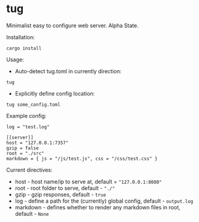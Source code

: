 # tug

Minimalist easy to configure web server. Alpha State.


Installation:
```
cargo install
```

Usage:
- Auto-detect tug.toml in currently direction:
```
tug
```
- Explicitly define config location:
```
tug some_config.toml
```

Example config:
```
log = "test.log"

[[server]]
host = "127.0.0.1:7357"
gzip = false
root = "./src"
markdown = { js = "/js/test.js", css = "/css/test.css" }
```

Current directives:
- host - host name/ip to serve at, default = `"127.0.0.1:8080"`
- root - root folder to serve, default - `"./"`
- gzip - gzip responses, default - `true`
- log - define a path for the (currently) global config, default - `output.log`
- markdown - defines whether to render any markdown files in root, default - `None`
